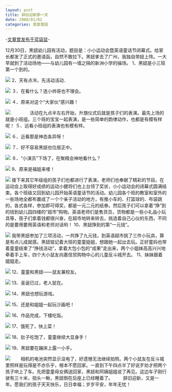 ```yaml
---
layout: post
title: 辞旧迎新那一天
date: 2008/01/02
categories: 我爱我妞
---
```


-[文章曾发布于蓝袋鼠](http://landaishu.hi2net.com/home/blog_read.asp?id=4175&blogid=46489)-



 12月30日，黑妞幼儿园有活动，题目是：小小运动会暨英语童话节闭幕式。给家长都发了正式的邀请函，自然不敢拉下。黑妞爹去了广州，我独自带妞上阵。一大早就到了活动场地——与幼儿园有一墙之隔的新洲小学的操场。
1、黑妞是小三班第一个到的。

![](/heiniuniu_uploads/upload2007b/20081261059463.jpg)
2、天有点冷，先活动活动．

![](/heiniuniu_uploads/upload2007b/2008126131517.jpg)
３、在看什么？连小帅哥也不理会。

![](/heiniuniu_uploads/upload2007b/20081261545793.jpg)
４、原来对这个“大家伙”感兴趣！

![](/heiniuniu_uploads/upload2007b/20081261747797.jpg)
　　　　活动在九点半左右开始，升旗仪式后就是孩子们的表演。最先上场的就是小班组。三个班的宝宝一起表演，是一些简单的韵律动作，也都是有模有样呢！
５、远看小班组的表演也有模有样。

![](/heiniuniu_uploads/upload2007b/20081262433964.jpg)
６、近看那是神态各异呀！

![](/heiniuniu_uploads/upload2007b/20081262739851.jpg)
７、好不容易黑妞也位居正中。

![](/heiniuniu_uploads/upload2007b/20081262938906.jpg)
８、“小演员”下场了，在聚精会神地看什么？

![](/heiniuniu_uploads/upload2007b/20081263153373.jpg)
9、原来是福娃来喽！

![](/heiniuniu_uploads/upload2007b/20081264226311.jpg)
 接下来其它年级组的孩子们也都进行了表演，老师们也奉献了精彩的节目。在运动会上取得好成绩的运动小健将们也上台领了奖状，小小运动会的闭幕式圆满结束。各个班级又回到幼儿园开始英语童话节的活动。幼儿园各个班的教室和室外的一些场地全都布置成了一个个亲子活动的地方，有推小车的、打篮球的、布袋跳的，各式各样，参加即可得奖，都是一元二元的纸券。然后孩子们可以拿着“挣”到的钱到幼儿园四楼的“超市”购物。英语老师们是售货员，货物都是一些小礼品小玩具等，孩子们拿着钱都很兴奋，在超市地转来转去，挑选着自己心仪的东西，不同的是要用要用英语和老师对话哟！
10、黑妞挣到的第“一元钱”。

![](/heiniuniu_uploads/upload2007b/20081271829547.jpg)
 我带黑妞参加了三项活动，一共挣了九元钱，到英语超市挑了三件小玩具，算是有点儿成就感。黑妞惦记着大班的童童姐姐，想跟她一起出去玩。正好童妈也带着童童结束了“挣钱活动”，拿着大包小包的“成果”走出来，两个小姐妹高高兴兴地牵着手上车，四个大小鼠友向嘉信贸购物中心的儿童反斗城开去。
11、妹妹跟着姐姐走。

![](/heiniuniu_uploads/upload2007b/20081222271256.jpg)
12、童童和黑妞——鼠友兼校友。

![](/heiniuniu_uploads/upload2007b/200812222933337.jpg)
13、圣诞已过，老人犹在。

![](/heiniuniu_uploads/upload2007b/200812223220682.jpg)
14、黑妞也想玩游戏。

![](/heiniuniu_uploads/upload2007b/200812223510369.jpg)
15、还是和姐姐一起玩沙画吧！

![](/heiniuniu_uploads/upload2007b/200812223741506.jpg)
16、作品完成，下楼吃饭。

![](/heiniuniu_uploads/upload2007b/200812224017430.jpg)
17、饿死了，快上菜！

![](/heiniuniu_uploads/upload2007b/200812224324882.jpg)
18、肚子吃饱了，童童继续大显身手！

![](/heiniuniu_uploads/upload2007b/200812224529175.jpg)
19、黑妞要在蹦床上露一小手。

![](/heiniuniu_uploads/upload2007b/200812224748486.jpg)
　　相机的电池突然显示没电了，好遗憾无法继续拍照。两个小鼠友在反斗城里照样是玩得是不亦乐乎，根本不愿回家。一直到下午四点半了好说歹劝才把两个孩子哄上了车。先把童童母女俩送回家，黑妞和阿姨姐姐说了再见。这边车子刚行驶有三十米，扭头一瞅，黑妞倒在后座上已经睡着了。
　　辞旧迎新，又是一年。愿我们的孩子天天快乐，日日幸福；岁岁平安，年年无忧！